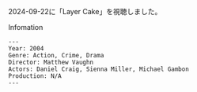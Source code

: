 2024-09-22に「Layer Cake」を視聴しました。

Infomation
```
---
Year: 2004
Genre: Action, Crime, Drama
Director: Matthew Vaughn
Actors: Daniel Craig, Sienna Miller, Michael Gambon
Production: N/A
---
```
